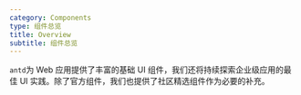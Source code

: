 ```yaml
---
category: Components
type: 组件总览
title: Overview
subtitle: 组件总览
---
```


  `antd`为 Web 应用提供了丰富的基础 UI 组件，我们还将持续探索企业级应用的最佳 UI 实践。除了官方组件，我们也提供了社区精选组件作为必要的补充。
